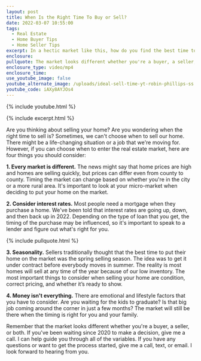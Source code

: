 ```yaml
---
layout: post
title: When Is the Right Time To Buy or Sell?
date: 2022-03-07 10:55:00
tags:
  - Real Estate
  - Home Buyer Tips
  - Home Seller Tips
excerpt: In a hectic market like this, how do you find the best time to buy or sell?
enclosure:
pullquote: The market looks different whether you're a buyer, a seller, or both.
enclosure_type: video/mp4
enclosure_time:
use_youtube_image: false
youtube_alternate_image: /uploads/ideal-sell-time-yt-robin-phillips-ss.jpg
youtube_code: iAXy8AYJOs4
---
```

{% include youtube.html %}

{% include excerpt.html %}

Are you thinking about selling your home? Are you wondering when the right time to sell is? Sometimes, we can't choose when to sell our home. There might be a life-changing situation or a job that we're moving for. However, if you can choose when to enter the real estate market, here are four things you should consider:

**1\. Every market is different.** The news might say that home prices are high and homes are selling quickly, but prices can differ even from county to county. Timing the market can change based on whether you're in the city or a more rural area. It's important to look at your micro-market when deciding to put your home on the market.

**2\. Consider interest rates.** Most people need a mortgage when they purchase a home. We've been told that interest rates are going up, down, and then back up in 2022. Depending on the type of loan that you get, the timing of the purchase may be influenced, so it's important to speak to a lender and figure out what's right for you.

{% include pullquote.html %}

**3\. Seasonality.** Sellers traditionally thought that the best time to put their home on the market was the spring selling season. The idea was to get it under contract before everybody moves in summer. The reality is most homes will sell at any time of the year because of our low inventory. The most important things to consider when selling your home are condition, correct pricing, and whether it’s ready to show.

**4\. Money isn't everything.** There are emotional and lifestyle factors that you have to consider. Are you waiting for the kids to graduate? Is that big job coming around the corner in just a few months? The market will still be there when the timing is right for you and your family.

Remember that the market looks different whether you're a buyer, a seller, or both. If you've been waiting since 2020 to make a decision, give me a call. I can help guide you through all of the variables. If you have any questions or want to get the process started, give me a call, text, or email. I look forward to hearing from you.
